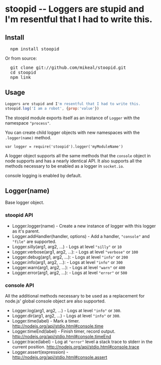 # stoopid -- Loggers are stupid and I'm resentful that I had to write this.

## Install

<pre>
  npm install stoopid
</pre>

Or from source:

<pre>
  git clone git://github.com/mikeal/stoopid.git 
  cd stoopid
  npm link
</pre>

## Usage

```javascript
Loggers are stupid and I'm resentful that I had to write this.
stoopid.log('I am a robot', {prop:'value'})
```

The stoopid module exports itself as an instance of `Logger` with the namespace `"process"`.

You can create child logger objects with new namespaces with the `.logger(name)` method.

```
var logger = require('stoopid').logger('myModuleName')
```

A logger object supports all the same methods that the `console` object in node supports and has a nearly identical API. It also supports all the methods necessary to be enabled as a logger in `socket.io`.

console logging is enabled by default.

## Logger(name)

Base logger object.

### stoopid API

* Logger.logger(name) - Create a new instance of logger with this logger as it's parent.
* Logger.addHandler(handler, options) - Add a handler, `"console"` and `"file"` are supported.
* Logger.silly(arg1, arg2, ...) - Logs at level `"silly"` or `10` 
* Logger.verbose(arg1, arg2, ...): - Logs at level `"verbose"` or `100`
* Logger.debug(arg1, arg2, ...): - Logs at level `"info"` or `200`
* Logger.info(arg1, arg2, ...): - Logs at level `"info"` or `300`
* Logger.warn(arg1, arg2, ...): - Logs at level `"warn"` or `400`
* Logger.error(arg1, arg2, ...): - Logs at level `"error"` or `500`

### console API

All the additional methods necessary to be used as a replacement for node.js' global console object are also supported.

* Logger.log(arg1, arg2, ...) - Logs at level `"info"` or `300`.
* Logger.dir(arg1, arg2, ...) - Logs at level `"info"` or `300`.
* Logger.time(label) - Mark a timer. http://nodejs.org/api/stdio.html#console.time
* Logger.timeEnd(label) - Finish timer, record output. http://nodejs.org/api/stdio.html#console.timeEnd
* Logger.trace(label) - Log at `"error"` level a stack trace to stderr in the current position. http://nodejs.org/api/stdio.html#console.trace
* Logger.assert(expression) - http://nodejs.org/api/stdio.html#console.assert



